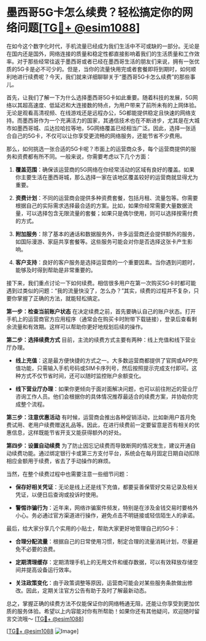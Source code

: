 # 墨西哥5G卡怎么续费？轻松搞定你的网络问题[[TG💪+ @esim1088](https://t.me/s/esim1088)]

在如今这个数字化时代，手机流量已经成为我们生活中不可或缺的一部分。无论是在国内还是国外，网络连接的质量和稳定性都直接影响着我们的生活质量和工作效率。对于那些经常往返于墨西哥或者已经在墨西哥生活的朋友们来说，拥有一张优质的5G卡是必不可少的。但是，当你的流量快用完或者套餐即将到期时，如何顺利地进行续费呢？今天，我们就来详细聊聊关于“墨西哥5G卡怎么续费”的那些事儿。

首先，让我们了解一下为什么选择墨西哥5G卡如此重要。随着科技的发展，5G网络以其超高速度、低延迟和大连接数的特点，为用户带来了前所未有的上网体验。无论是观看高清视频、在线游戏还是远程办公，5G都能提供稳定且快速的网络支持。而墨西哥作为一个充满活力的国家，其通信技术也在不断进步，尤其是在大城市如墨西哥城、瓜达拉哈拉等地，5G网络覆盖已经相当广泛。因此，选择一张适合自己的5G卡，不仅可以让你享受更流畅的网络服务，还能节省不少费用。

那么，如何挑选一张合适的5G卡呢？市面上的运营商众多，每个运营商提供的服务和资费都有所不同。一般来说，你需要考虑以下几个方面：

1. **覆盖范围**：确保该运营商的5G网络在你经常活动的区域有良好的覆盖。如果你主要生活在墨西哥城，那么选择一家在该地区覆盖较好的运营商就显得尤为重要。
   
2. **资费计划**：不同的运营商会提供多种资费套餐，包括月租、流量包等。你需要根据自己的实际需求选择最合适的方案。比如，如果你经常需要大量数据流量，可以选择包含无限流量的套餐；如果只是偶尔使用，则可以选择按需付费的方式。

3. **附加服务**：除了基本的通话和数据服务外，许多运营商还会提供额外的服务，如国际漫游、家庭共享套餐等。这些服务可能会对你是否选择这张卡产生影响。

4. **客户支持**：良好的客户服务是选择运营商的一个重要因素。当你遇到问题时，能够及时得到帮助是非常重要的。

接下来，我们重点讨论一下如何续费。相信很多用户在第一次购买5G卡时都可能遇到过类似的问题：“我的流量快没了，怎么办？”其实，续费的过程并不复杂，只要你掌握了正确的方法，就能轻松搞定。

**第一步：检查当前账户状态**
在决定续费之前，首先要确认自己的账户状态。打开手机上的运营商官方应用程序（通常会在购买卡时附带下载链接），登录后查看剩余流量和有效期。这样可以帮助你更好地规划后续的操作。

**第二步：选择续费方式**
目前，主流的续费方式主要有两种：线上充值和线下营业厅办理。

- **线上充值**：这是最方便快捷的方式之一。大多数运营商都提供了官网或APP充值功能，只需输入手机号码或SIM卡序列号，然后按照提示完成支付即可。这种方式不仅节省时间，还可以随时监控账户余额变化。

- **线下营业厅办理**：如果你更倾向于面对面解决问题，也可以前往附近的营业厅咨询工作人员。他们会根据你的具体情况推荐最适合的续费方案，并协助你完成整个流程。

**第三步：注意优惠活动**
有时候，运营商会推出各种促销活动，比如新用户首月免费试用、老用户续费赠送礼品等。因此，在进行续费前一定要留意是否有相关的优惠信息，这样既能节省开支又能获得额外的好处。

**第四步：设置自动续费**
为了防止因忘记续费而导致断网的情况发生，建议开通自动续费功能。通过绑定银行卡或第三方支付平台，系统会在每月固定日期自动扣除相应金额用于续费，省去了手动操作的麻烦。

当然，在整个续费过程中也需要注意一些细节问题：

- **保存好相关凭证**：无论是线上还是线下充值，都要妥善保管好交易记录及相关凭证，以便日后查询或投诉时使用。
  
- **警惕诈骗行为**：近年来，网络诈骗案件频发，特别是在涉及金钱交易时要格外小心。务必通过官方渠道进行操作，避免点击不明链接或轻信陌生人的承诺。

最后，给大家分享几个实用的小贴士，帮助大家更好地管理自己的5G卡：

- **合理分配流量**：根据自己的日常使用习惯，制定合理的流量消耗计划，尽量避免不必要的浪费。
  
- **定期清理缓存**：定期清理手机上的无用文件和缓存数据，可以有效释放存储空间并提高设备运行效率。
  
- **关注政策变化**：由于政策调整等原因，运营商可能会对某些服务条款做出修改。因此，定期关注官方公告有助于及时了解最新动态。

总之，掌握正确的续费方法不仅能保证你的网络畅通无阻，还能让你享受到更加优质的服务体验。希望以上内容能对你有所帮助！如果你还有其他疑问，欢迎随时留言交流哦～ [[TG💪+ @esim1088](https://t.me/s/esim1088)]

[[TG💪+ @esim1088](https://t.me/s/esim1088) ![Image](https://i.postimg.cc/4NQfJmqS/Snipaste-2025-05-13-00-14-12.png)]